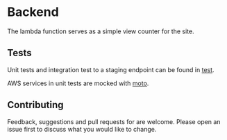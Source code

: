 # Backend 

The lambda function serves as a simple view counter for the site. 

## Tests

Unit tests and integration test to a staging endpoint can be found in [test](test).

AWS services in unit tests are mocked with [moto](https://github.com/getmoto/moto).

## Contributing

Feedback, suggestions and pull requests for are welcome. Please open an issue first to discuss what you would like to change.